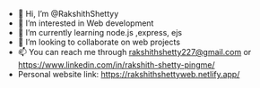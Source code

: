 - 👋 Hi, I’m @RakshithShettyy
- 👀 I’m interested in Web development
- 🌱 I’m currently learning node.js ,express, ejs
- 💞️ I’m looking to collaborate on web projects
- 📫 You can reach me through rakshithshetty227@gmail.com or https://www.linkedin.com/in/rakshith-shetty-pingme/
- Personal website link: https://rakshithshettyweb.netlify.app/

<!---
RakshithShettyy/RakshithShettyy is a ✨ special ✨ repository because its `README.md` (this file) appears on your GitHub profile.
You can click the Preview link to take a look at your changes.
--->
